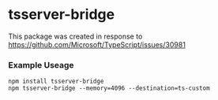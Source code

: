 # tsserver-bridge

This package was created in response to https://github.com/Microsoft/TypeScript/issues/30981

### Example Useage

```
npm install tsserver-bridge
npm tsserver-bridge --memory=4096 --destination=ts-custom
```
